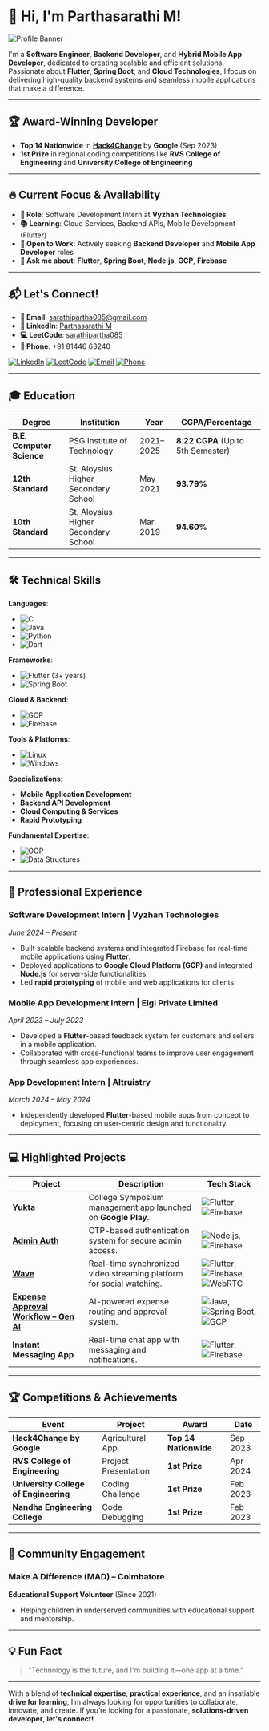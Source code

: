 # 👋 **Hi, I'm Parthasarathi M!**  

![Profile Banner](https://via.placeholder.com/1200x300?text=Parthasarathi+M+GitHub+Profile)

I'm a **Software Engineer**, **Backend Developer**, and **Hybrid Mobile App Developer**, dedicated to creating scalable and efficient solutions. Passionate about **Flutter**, **Spring Boot**, and **Cloud Technologies**, I focus on delivering high-quality backend systems and seamless mobile applications that make a difference.

---

## 🏆 **Award-Winning Developer**  

- **Top 14 Nationwide** in **[Hack4Change](https://developers.google.com/community/hack4change)** by **Google** (Sep 2023)
- **1st Prize** in regional coding competitions like **RVS College of Engineering** and **University College of Engineering**

---

## 🔥 **Current Focus & Availability**

- **💼 Role**: Software Development Intern at **Vyzhan Technologies**
- **📚 Learning**: Cloud Services, Backend APIs, Mobile Development (Flutter)
- **🎯 Open to Work**: Actively seeking **Backend Developer** and **Mobile App Developer** roles
- **💬 Ask me about**: **Flutter**, **Spring Boot**, **Node.js**, **GCP**, **Firebase**

---

## 📬 **Let's Connect!**  

- **📧 Email**: [sarathipartha085@gmail.com](mailto:sarathipartha085@gmail.com)  
- **🔗 LinkedIn**: [Parthasarathi M](https://www.linkedin.com/in/sarathipartha085/)  
- **💻 LeetCode**: [sarathipartha085](https://leetcode.com/u/sarathipartha085/)  
- **📱 Phone**: +91 81446 63240  

[![LinkedIn](https://img.shields.io/badge/LinkedIn-%230A66C2?style=flat&logo=linkedin&logoColor=white)](https://www.linkedin.com/in/sarathipartha085/)
[![LeetCode](https://img.shields.io/badge/LeetCode-FFA116?style=flat&logo=leetcode&logoColor=white)](https://leetcode.com/u/sarathipartha085/)
[![Email](https://img.shields.io/badge/Email-%23D14836?style=flat&logo=gmail&logoColor=white)](mailto:sarathipartha085@gmail.com)
[![Phone](https://img.shields.io/badge/Phone-%2300A859?style=flat&logo=phone&logoColor=white)](tel:+918144663240)

---

## 🎓 **Education**  

| **Degree** | **Institution** | **Year** | **CGPA/Percentage** |  
|------------|-----------------|----------|---------------------|  
| **B.E. Computer Science** | PSG Institute of Technology | 2021–2025 | **8.22 CGPA** (Up to 5th Semester)  
| **12th Standard** | St. Aloysius Higher Secondary School | May 2021 | **93.79%**  
| **10th Standard** | St. Aloysius Higher Secondary School | Mar 2019 | **94.60%**  

---

## 🛠️ **Technical Skills**  

**Languages**:  
- ![C](https://img.shields.io/badge/C-%2300599C.svg?&style=flat&logo=c&logoColor=white)  
- ![Java](https://img.shields.io/badge/Java-%23F7B731.svg?&style=flat&logo=java&logoColor=white)  
- ![Python](https://img.shields.io/badge/Python-%2314354C.svg?&style=flat&logo=python&logoColor=white)  
- ![Dart](https://img.shields.io/badge/Dart-%230175C2.svg?&style=flat&logo=dart&logoColor=white)  

**Frameworks**:  
- ![Flutter](https://img.shields.io/badge/Flutter-%2302569B.svg?&style=flat&logo=flutter&logoColor=white) (3+ years)  
- ![Spring Boot](https://img.shields.io/badge/Spring_Boot-%236DB33F.svg?&style=flat&logo=springboot&logoColor=white)  

**Cloud & Backend**:  
- ![GCP](https://img.shields.io/badge/GCP-%234285F4.svg?&style=flat&logo=googlecloud&logoColor=white)  
- ![Firebase](https://img.shields.io/badge/Firebase-%23039BE5.svg?&style=flat&logo=firebase&logoColor=white)  

**Tools & Platforms**:  
- ![Linux](https://img.shields.io/badge/Linux-%23FCC624.svg?&style=flat&logo=linux&logoColor=black)  
- ![Windows](https://img.shields.io/badge/Windows-%2300A4EF.svg?&style=flat&logo=windows&logoColor=white)  

**Specializations**:  
- **Mobile Application Development**  
- **Backend API Development**  
- **Cloud Computing & Services**  
- **Rapid Prototyping**  

**Fundamental Expertise**:  
- ![OOP](https://img.shields.io/badge/Object-Oriented_Programming-%2312B7F5.svg?&style=flat&logo=java&logoColor=white)  
- ![Data Structures](https://img.shields.io/badge/Data_Structures-%2316C60C.svg?&style=flat&logo=data-structure&logoColor=white)  

---

## 💼 **Professional Experience**  

### **Software Development Intern** | **Vyzhan Technologies**  
*June 2024 – Present*  
- Built scalable backend systems and integrated Firebase for real-time mobile applications using **Flutter**.  
- Deployed applications to **Google Cloud Platform (GCP)** and integrated **Node.js** for server-side functionalities.  
- Led **rapid prototyping** of mobile and web applications for clients.

### **Mobile App Development Intern** | **Elgi Private Limited**  
*April 2023 – July 2023*  
- Developed a **Flutter**-based feedback system for customers and sellers in a mobile application.  
- Collaborated with cross-functional teams to improve user engagement through seamless app experiences.

### **App Development Intern** | **Altruistry**  
*March 2024 – May 2024*  
- Independently developed **Flutter**-based mobile apps from concept to deployment, focusing on user-centric design and functionality.

---

## 💻 **Highlighted Projects**  

| **Project** | **Description** | **Tech Stack** |  
|-------------|-----------------|----------------|  
| **[Yukta](https://play.google.com/store/apps/details?id=com.example.yukta)** | College Symposium management app launched on **Google Play**. | ![Flutter](https://img.shields.io/badge/Flutter-%2302569B.svg?&style=flat&logo=flutter&logoColor=white), ![Firebase](https://img.shields.io/badge/Firebase-%23039BE5.svg?&style=flat&logo=firebase&logoColor=white) |  
| **[Admin Auth](#)** | OTP-based authentication system for secure admin access. | ![Node.js](https://img.shields.io/badge/Node.js-%2361DAFB.svg?&style=flat&logo=node.js&logoColor=white), ![Firebase](https://img.shields.io/badge/Firebase-%23039BE5.svg?&style=flat&logo=firebase&logoColor=white) |  
| **[Wave](#)** | Real-time synchronized video streaming platform for social watching. | ![Flutter](https://img.shields.io/badge/Flutter-%2302569B.svg?&style=flat&logo=flutter&logoColor=white), ![Firebase](https://img.shields.io/badge/Firebase-%23039BE5.svg?&style=flat&logo=firebase&logoColor=white), ![WebRTC](https://img.shields.io/badge/WebRTC-%23F3F3F3.svg?&style=flat&logo=webrtc&logoColor=black) |  
| **[Expense Approval Workflow – Gen AI](https://github.com/sarathipartha085/Expense-Approval-Workflow-use-case)** | AI-powered expense routing and approval system. | ![Java](https://img.shields.io/badge/Java-%23F7B731.svg?&style=flat&logo=java&logoColor=white), ![Spring Boot](https://img.shields.io/badge/Spring_Boot-%236DB33F.svg?&style=flat&logo=springboot&logoColor=white), ![GCP](https://img.shields.io/badge/GCP-%234285F4.svg?&style=flat&logo=googlecloud&logoColor=white) |  
| **Instant Messaging App** | Real-time chat app with messaging and notifications. | ![Flutter](https://img.shields.io/badge/Flutter-%2302569B.svg?&style=flat&logo=flutter&logoColor=white), ![Firebase](https://img.shields.io/badge/Firebase-%23039BE5.svg?&style=flat&logo=firebase&logoColor=white) |  

---

## 🏆 **Competitions & Achievements**  

| **Event** | **Project** | **Award** | **Date** |  
|-----------|-------------|-----------|----------|  
| **Hack4Change by Google** | Agricultural App | **Top 14 Nationwide** | Sep 2023 |  
| **RVS College of Engineering** | Project Presentation | **1st Prize** | Apr 2024 |  
| **University College of Engineering** | Coding Challenge | **1st Prize** | Feb 2023 |  
| **Nandha Engineering College** | Code Debugging | **1st Prize** | Feb 2023 |

---

## 🤝 **Community Engagement**  

### **Make A Difference (MAD)** – **Coimbatore**  
**Educational Support Volunteer** (Since 2021)  
- Helping children in underserved communities with educational support and mentorship.  

---

## 💡 **Fun Fact**  
> "Technology is the future, and I'm building it—one app at a time."

---

With a blend of **technical expertise**, **practical experience**, and an insatiable **drive for learning**, I’m always looking for opportunities to collaborate, innovate, and create. If you’re looking for a passionate, **solutions-driven developer**, **let's connect!**
